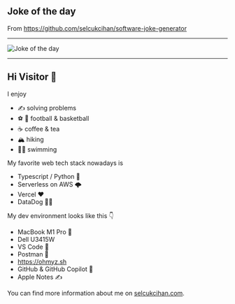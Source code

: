 ## Joke of the day

From https://github.com/selcukcihan/software-joke-generator

----------------

![Joke of the day](https://cihan-software-joke-generator-bucket.s3.eu-west-1.amazonaws.com/joke.svg)

----------------

## Hi Visitor 👋

I enjoy
* ✍️ solving problems
* ⚽ 🏀 football & basketball
* ☕ coffee & tea
* 🏔️ hiking
* 🏊‍♂️ swimming

My favorite web tech stack nowadays is
* Typescript / Python 🐍
* Serverless on AWS 🌩️
* Vercel ❤️
* DataDog 🐕‍🦺

My dev environment looks like this 👇
* MacBook M1 Pro 🤟
* Dell U3415W
* VS Code 🚀
* Postman 🧪
* https://ohmyz.sh
* GitHub & GitHub Copilot 🙏
* Apple Notes ✍️

You can find more information about me on [selcukcihan.com](https://selcukcihan.com).
